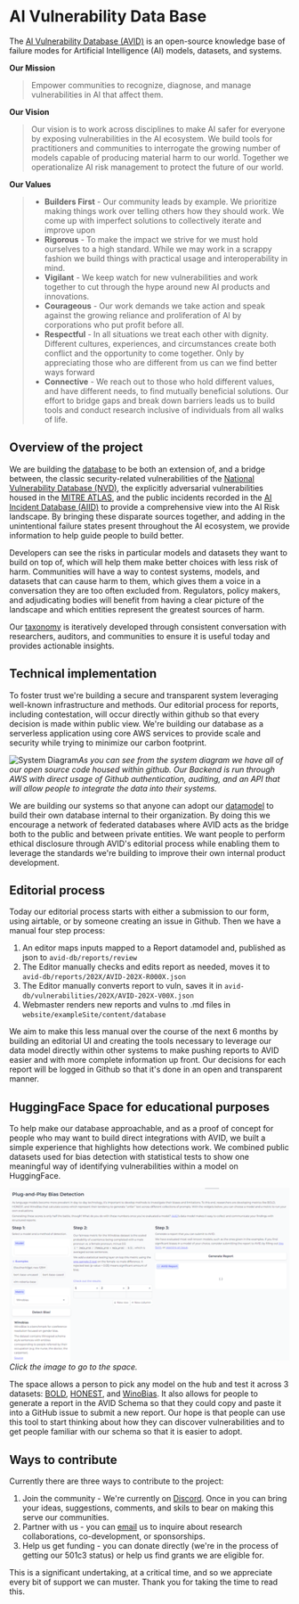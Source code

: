 # AI Vulnerability Data Base
The [AI Vulnerability Database (AVID)](https://avidml.org) is an open-source knowledge base of failure modes for Artificial Intelligence (AI) models, datasets, and systems.

**Our Mission**
> Empower communities to recognize, diagnose, and manage vulnerabilities in AI that affect them.

**Our Vision**
>Our vision is to work across disciplines to make AI safer for everyone by exposing vulnerabilities in the AI ecosystem. We build tools for practitioners and communities to interrogate the growing number of models capable of producing material harm to our world. Together we operationalize AI risk management to protect the future of our world.

**Our Values**
>* **Builders First** - Our community leads by example. We prioritize making things work over telling others how they should work. We come up with imperfect solutions to collectively iterate and improve upon
>* **Rigorous** - To make the impact we strive for we must hold ourselves to a high standard. While we may work in a scrappy fashion we build things with practical usage and interoperability in mind.
>* **Vigilant** - We keep watch for new vulnerabilities and work together to cut through the hype around new AI products and innovations.
>* **Courageous** - Our work demands we take action and speak against the growing reliance and proliferation of AI by corporations who put profit before all.
>* **Respectful** - In all situations we treat each other with dignity. Different cultures, experiences, and circumstances create both conflict and the opportunity to come together. Only by appreciating those who are different from us can we find better ways forward
>* **Connective** - We reach out to those who hold different values, and have different needs, to find mutually beneficial solutions. Our effort to bridge gaps and break down barriers leads us to build tools and conduct research inclusive of individuals from all walks of life.
## Overview of the project
We are building the [database](https://avidml.org/database/) to be both an extension of, and a bridge between, the classic security-related vulnerabilities of the [National Vulnerability Database (NVD)](https://nvd.nist.gov/vuln), the explicitly adversarial vulnerabilities housed in the [MITRE ATLAS](https://atlas.mitre.org/), and the public incidents recorded in the [AI Incident Database (AIID)](https://incidentdatabase.ai/) to provide a comprehensive view into the AI Risk landscape. By bringing these disparate sources together, and adding in the unintentional failure states present throughout the AI ecosystem, we provide information to help guide people to build better. 

Developers can see the risks in particular models and datasets they want to build on top of, which will help them make better choices with less risk of harm. Communities will have a way to contest systems, models, and datasets that can cause harm to them, which gives them a voice in a conversation they are too often excluded from. Regulators, policy makers, and adjudicating bodies will benefit from having a clear picture of the landscape and which entities represent the greatest sources of harm.

Our [taxonomy](https://avidml.org/taxonomy/) is iteratively developed through consistent conversation with researchers, auditors, and communities to ensure it is useful today and provides actionable insights.

## Technical implementation
To foster trust we're building a secure and transparent system leveraging well-known infrastructure and methods. Our editorial process for reports, including contestation, will occur directly within github so that every decision is made within public view. We're building our database as a serverless application using core AWS services to provide scale and security while trying to minimize our carbon footprint. 

![System Diagram]()*As you can see from the system diagram we have all of our open source code housed within github. Our Backend is run through AWS with direct usage of Github authentication, auditing, and an API that will allow people to integrate the data into their systems.*

We are building our systems so that anyone can adopt our [datamodel](https://github.com/avidml/avidtools/tree/main/avidtools/datamodels) to build their own database internal to their organization. By doing this we encourage a network of federated databases where AVID acts as the bridge both to the public and between private entities. We want people to perform ethical disclosure through AVID's editorial process while enabling them to leverage the standards we're building to improve their own internal product development.
## Editorial process
Today our editorial process starts with either a submission to our form, using airtable, or by someone creating an issue in Github. Then we have a manual four step process:
1. An editor maps inputs mapped to a Report datamodel and, published as json to `avid-db/reports/review`
2. The Editor manually checks and edits report as needed, moves it to `avid-db/reports/202X/AVID-202X-R000X.json`
3. The Editor manually converts report to vuln, saves it in `avid-db/vulnerabilities/202X/AVID-202X-V00X.json`
4. Webmaster renders new reports and vulns to .md files in `website/exampleSite/content/database`

We aim to make this less manual over the course of the next 6 months by building an editorial UI and creating the tools necessary to leverage our data model directly within other systems to make pushing reports to AVID easier and with more complete information up front. Our decisions for each report will be logged in Github so that it's done in an open and transparent manner.

## HuggingFace Space for educational purposes
To help make our database approachable, and as a proof of concept for people who may want to build direct integrations with AVID, we built a simple experience that highlights how detections work. We combined public datasets used for bias detection with statistical tests to show one meaningful way of identifying vulnerabilities within a model on HuggingFace. 

[![A Space on HuggingFace for detecting Bias with one click](/assets/plug-and-play-bias-detection-space.png)](https://huggingface.co/spaces/avid-ml/bias-detection)*Click the image to go to the space.*

The space allows a person to pick any model on the hub and test it across 3 datasets: [BOLD](https://github.com/amazon-science/bold), [HONEST](https://github.com/MilaNLProc/honest), and [WinoBias](https://uclanlp.github.io/corefBias/overview). It also allows for people to generate a report in the AVID Schema so that they could copy and paste it into a GitHub issue to submit a new report. Our hope is that people can use this tool to start thinking about how they can discover vulnerabilities and to get people familiar with our schema so that it is easier to adopt.

## Ways to contribute
Currently there are three ways to contribute to the project:
1. Join the community - We're currently on [Discord](https://discord.com/invite/FcXYZzmv3T). Once in you can bring your ideas, suggestions, comments, and skils to bear on making this serve our communities.
2. Partner with us - you can [email](mailto:arva@avidml.org) us to inquire about  research collaborations, co-development, or sponsorships.
3. Help us get funding - you can donate directly (we're in the process of getting our 501c3 status) or help us find grants we are eligible for.

This is a significant undertaking, at a critical time, and so we appreciate every bit of support we can muster. Thank you for taking the time to read this.